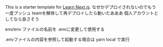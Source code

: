 This is a starter template for [Learn Next.js](https://nextjs.org/learn).
なぜかデプロイされないのでもう一度プッシュ
teamを解体して再デプロイしたら動いたあああ
個人アカウントとしてなら良さそう

env/env ファイルの名前を .envに変更して使用する

.envファイルの内容を参照して起動する場合は yarn local で実行